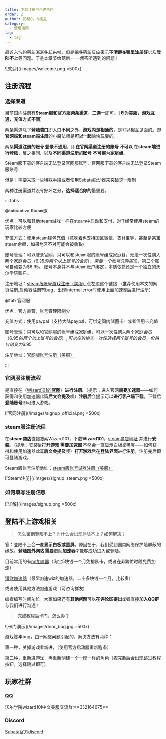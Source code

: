 ```yaml
---
title: 下载注册与创建角色
order: 2
author: 奶桃Q，布雷兹
category: 
  - 使用指南
tag: 
  - tag
---
```


最近入坑的萌新渐渐多起来啦，但是很多萌新反应表示**不清楚在哪里注册好**以及**登陆不上**等问题。于是本章节给萌新一 一解答所遇到的问题！

![欢迎](/images/welcome.png =500x)

## 注册流程

### 选择渠道

目前国内注册有**Steam服和官方服两条渠道**。**二选一**即可。（**均为美服，游戏互通，充值方式不同**）

两条渠道除了**登陆端口**即入口**不同**之外，**游戏内是相通的**，是可以相互见面的。即**官网端和steam端注册**的小魔法师是**可以一起**愉快玩耍的。

两条**渠道注册的账号 登录不通用**，即**在官网渠道注册的账号** **不可以** 在**steam端进行登陆**，反之相同。以及**不同渠道注册**的**账号** **不可绑**为**家庭组**。

Steam服下载的客户端无法登录官网服账号，官网服下载的客户端无法登录Steam服账号

但是！需要采取一些特殊手段或者使用Subata启动器来突破这一限制

两种注册渠道并没有好坏之分，**选择适合你的**最重要。

::: tabs

@tab:active Steam服

优点：可以和其他steam游戏一样在steam中启动和支付，对于经常使用steam的玩家比较方便

充值方式：使用steam钱包充值（意味着也支持国区微信、支付宝等，甚至是某宝steam余额，如果地区不对可能会被收税）

账号管理：可以登录官网，只可以和steam服的账号组成家庭组，无法一次性购入两个家庭会员（$6.95的两个以上账号的会员），需要一个账号先购买$10，第二个账号自动变为$6.95。
账号本身并不与steam账户绑定，本质依然还是一个独立的沃尔学院账户。

注册地址：[steam版账号游戏注册（美服）](https://www.wizard101.com/patchClient/steamreg?abs=1)点左边这个链接 （推荐使用本文的网页注册,启动器注册有bug，出现internal error时使用上面加速器后进行注册）

@tab 官网服

优点：官方直营，账号管理限制少

充值方式：使用paypal（支持大陆paypal，可绑定国内储蓄卡）或者信用卡充值

账号管理：只可以和官网服的账号组成家庭组，可以一次性购入两个家庭会员（$6.95的两个以上账号的会员）,可以在购物车一次性选择两个账号的会员，价格自动变为$6.95

注册地址：[官网版账号注册（美服）](https://www.wizard101.com/create_wizard)

:::

### 官网服注册流程

是直接在（[Wizard101的**官网**](https://www.wizard101.com/game)）**进行注册**。（提示：进入官网**需要加速器**——如何获得和使用加速器此篇**后文会提及**噢）**注册后**会提示可以**进行客户端下载**。下载后**登陆账号**即可进入游戏。

![官网注册](/images/signup_official.png =500x)

### steam服注册流程

 在**steam商店**直接搜索Wizard101，下载**Wizard101**，[steam商店地址](https://store.steampowered.com/app/799960/Wizard101/) 并进行**安装**。（提示：安装后**打开游戏 需要加速器** 不然会一直显示白板或黑屏——如何获得和使用加速器此篇**后文会提及**噢）**打开游戏**后在**登陆界面**进行**注册**，注册完后即可登陆游戏。

Steam版账号注册地址：[steam版账号游戏注册（美服）](https://www.wizard101.com/patchClient/steamreg?abs=1)

![Steam注册](/images/signup_steam.png =500x)

### 如何填写注册信息

![详解](/images/signup.png =500x)

<!-- ## **汉化补丁**相关 -->

<!-- <https://subata.top/index.php/2022/09/16/startgame/> -->

<!-- 请移步这篇帖子 -->

## **登陆不上**游戏相关

> 怎么**鉴别登陆不上**？为什么会出现登陆不上？**如何解决**？

答：登陆不上会**一直显示白板或黑屏**。原因在于，我们受到国内网络保护墙屏蔽的缘故。**登陆国外网站 需要**借助**加速器**才能够成功进入或登陆。

目前常用的有[nn加速器](https://www.nn.com/)（淘宝5块钱一个月免排队卡，或者在非繁忙时段免费加速）

[猎欧加速器](https://www.lieou.com/)（最早加速wiz的加速器，二十多块钱一个月，比较贵）

或者使用其他方法加速游戏（可咨询群友）

编者编写时间匆忙，大家如果还有**其他问题**可以**在评论区提出**或者直接**加入QQ群**与我们进行沟通！

>**完成教程后卡门，怎么办？**

![卡门演示](/images/door_bug.jpg =500x)

游戏陈年bug，由于网络问题引起的，解决方法有两种：

第一种，关掉游戏重新进，（使用官方启动器重新跑条）

第二种，重新进游戏，再重新创建一个一模一样的角色（捏完脸后会出现跳过教程按钮，选择跳过即可）

## 玩家社群

### QQ

沃尔学院wizard101中文美服交流群:==332164675==

### Discord

[Subata官方discord](https://discord.gg/ucbJAcZ)
